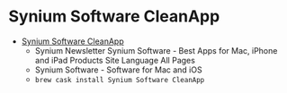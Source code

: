 # Synium Software CleanApp
- [Synium Software CleanApp](https://www.syniumsoftware.com/cleanapp)
  -  Synium Newsletter Synium Software - Best Apps for Mac, iPhone and iPad Products Site Language All Pages
  - Synium Software - Software for Mac and iOS
  - `brew cask install Synium Software CleanApp`
